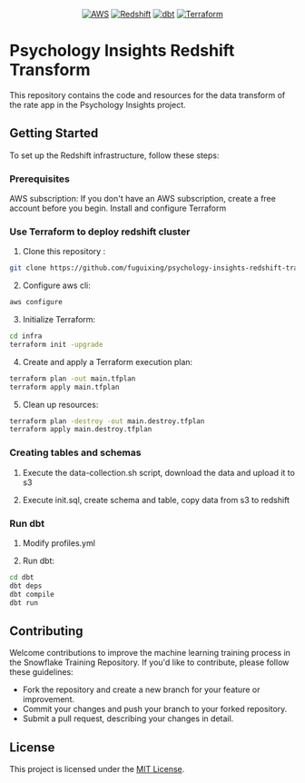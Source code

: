 <p align="center">
  <a href="https://aws.amazon.com/"><img src="https://img.shields.io/badge/AWS-Cloud%20Services-yellow.svg" alt="AWS"></a>
  <a href="https://aws.amazon.com/redshift/"><img src="https://img.shields.io/badge/Redshift-Data%20Warehouse-red.svg" alt="Redshift"></a>
  <a href="https://www.getdbt.com/"><img src="https://img.shields.io/badge/dbt-Data%20Transformation%20Tool-lightgrey.svg" alt="dbt"></a>  
  <a href="https://www.terraform.io/"><img src="https://img.shields.io/badge/Terraform-Infrastructure%20as%20Code-blue.svg" alt="Terraform"></a>
</p>

# Psychology Insights Redshift Transform

This repository contains the code and resources for the data transform of the rate app in the Psychology Insights project.

## Getting Started

To set up the Redshift infrastructure, follow these steps:

### Prerequisites

AWS subscription: If you don't have an AWS subscription, create a free account before you begin.
Install and configure Terraform

### Use Terraform to deploy redshift cluster

1. Clone this repository :
```bash
git clone https://github.com/fuguixing/psychology-insights-redshift-transform.git
```
2. Configure aws cli:
```bash
aws configure
```
3. Initialize Terraform:
```bash
cd infra
terraform init -upgrade
```
4. Create and apply a Terraform execution plan:
```bash
terraform plan -out main.tfplan
terraform apply main.tfplan
```
5. Clean up resources:
```bash
terraform plan -destroy -out main.destroy.tfplan
terraform apply main.destroy.tfplan
```
### Creating tables and schemas

1. Execute the data-collection.sh script, download the data and upload it to s3

2. Execute init.sql, create schema and table, copy data from s3 to redshift

### Run dbt

1. Modify profiles.yml

2. Run dbt:
```bash
cd dbt
dbt deps
dbt compile
dbt run
```
## Contributing

Welcome contributions to improve the machine learning training process in the Snowflake Training Repository. If you'd like to contribute, please follow these guidelines:

- Fork the repository and create a new branch for your feature or improvement.
- Commit your changes and push your branch to your forked repository.
- Submit a pull request, describing your changes in detail.

## License

This project is licensed under the [MIT License](LICENSE).